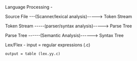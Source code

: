 Language Processing - 

Source File       ---(Scanner/lexical analysis)----->   Token Stream

Token Stream      -----(parser/syntax analysis)----->   Parse Tree

Parse Tree        ------(Semantic Analysis)------>      Syntax Tree


Lex/Flex - 
    input  = regular expressions (.c)
        
    output = table (lex.yy.c)